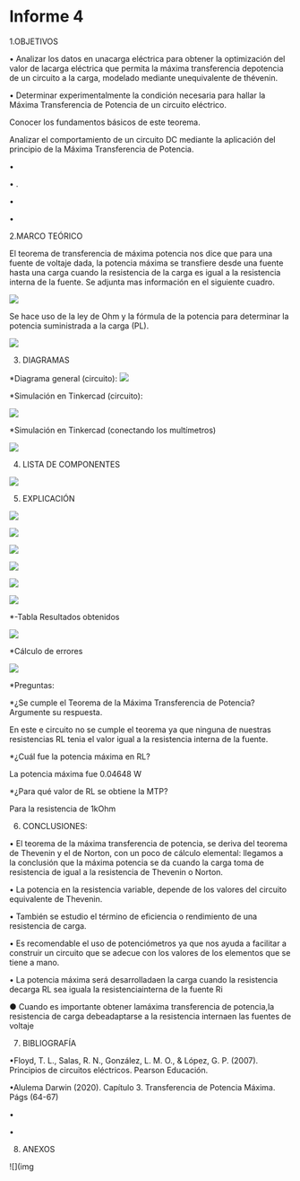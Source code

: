 # Informe 4

1.OBJETIVOS 

• Analizar los datos en unacarga eléctrica para obtener la optimización del valor de lacarga   eléctrica   que   permita   la   máxima   transferencia   depotencia de  un  circuito a  la carga, modelado  mediante unequivalente de thévenin.

•	Determinar experimentalmente la condición necesaria para hallar la Máxima Transferencia de Potencia de un circuito eléctrico.

Conocer los fundamentos básicos de este teorema.

Analizar el comportamiento de un circuito DC mediante la aplicación del principio de la Máxima Transferencia de Potencia.

• 

• .

•	

•	


2.MARCO TEÓRICO

El teorema de transferencia de máxima potencia nos dice que para una fuente de voltaje dada, la potencia máxima se transfiere desde una fuente hasta una carga cuando la resistencia de la carga es igual a la resistencia interna de la fuente. Se adjunta mas información en el siguiente cuadro.  

![](img/marco1.jpeg)

Se hace uso de la ley de Ohm y la fórmula de la potencia para determinar la potencia suministrada a la carga (PL).

![](img/marco2.jpg)

3. DIAGRAMAS

*Diagrama general (circuito):
![](img/diagrama1.png)

*Simulación en Tinkercad (circuito):

![](https://github.com/andressanttos/Informe-4/blob/main/img/diagrama1.1.png)

*Simulación en Tinkercad (conectando los multímetros)

![](https://github.com/andressanttos/Informe-4/blob/main/img/diagrama2.png)

4. LISTA DE COMPONENTES

![](img/material%20y%20equipo.png)

5. EXPLICACIÓN 

![](https://github.com/andressanttos/Informe-4/blob/main/img/diagrama1.png)

![](https://github.com/andressanttos/Informe-4/blob/main/img/expli1.png)

![](https://github.com/andressanttos/Informe-4/blob/main/img/expli2.png)

![](https://github.com/andressanttos/Informe-4/blob/main/img/expli3.png)

![](https://github.com/andressanttos/Informe-4/blob/main/img/expli4.png)

![](https://github.com/andressanttos/Informe-4/blob/main/img/expli5.png)

*-Tabla Resultados obtenidos  

![](https://github.com/andressanttos/Informe-4/blob/main/img/tabla.png)

*Cálculo de errores

![](https://github.com/andressanttos/Informe-4/blob/main/img/errores.png)

*Preguntas:

*¿Se cumple el Teorema de la Máxima Transferencia de Potencia? Argumente su respuesta.

En este e circuito no se cumple el teorema ya  que ninguna de nuestras resistencias RL tenia el valor  igual a la resistencia  interna de la fuente.

*¿Cuál fue la potencia máxima en RL?

La potencia máxima fue 0.04648 W

*¿Para qué valor de RL se obtiene la MTP?

Para la resistencia de 1kOhm

6. CONCLUSIONES:

• El teorema de la máxima transferencia de potencia, se deriva del teorema de Thevenin y el de Norton, con un poco de cálculo elemental: llegamos a la conclusión que la máxima potencia se da cuando la carga toma de resistencia de igual a la resistencia de Thevenin o Norton.

• La potencia en la resistencia variable, depende de los valores del circuito equivalente de Thevenin.

• También se estudio el término de eficiencia o rendimiento de una resistencia de carga.

• Es recomendable el uso de potenciómetros ya que nos ayuda a facilitar a construir un circuito que se adecue con los valores de los elementos que se tiene a mano.

• La potencia máxima será desarrolladaen la carga cuando  la resistencia decarga   RL   sea   iguala   la   resistenciainterna de la fuente Ri

● Cuando   es   importante   obtener   lamáxima transferencia de potencia,la  resistencia  de   carga   debeadaptarse  a  la  resistencia  internaen las fuentes de voltaje

7. BIBLIOGRAFÍA

•Floyd, T. L., Salas, R. N., González, L. M. O., & López, G. P. (2007). Principios de circuitos eléctricos. Pearson Educación.

•Alulema Darwin (2020). Capítulo 3. Transferencia de Potencia Máxima. Págs (64-67) 

•

•

8. ANEXOS

![](img

